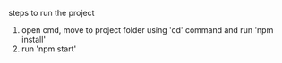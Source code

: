 steps to run the project

1. open cmd, move to project folder using 'cd' command and run 'npm install'
2. run 'npm start'